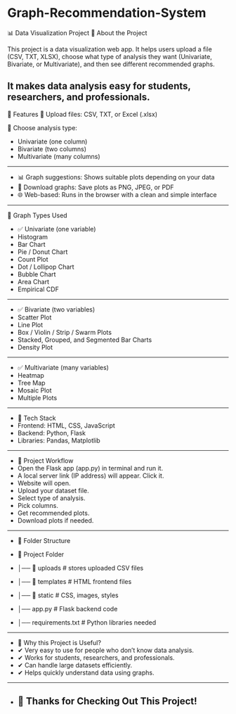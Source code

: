 # Graph-Recommendation-System
📊 Data Visualization Project
🔹 About the Project

This project is a data visualization web app.
It helps users upload a file (CSV, TXT, XLSX), choose what type of analysis they want (Univariate, Bivariate, or Multivariate), and then see different recommended graphs.

It makes data analysis easy for students, researchers, and professionals.
---

🔹 Features
📂 Upload files: CSV, TXT, or Excel (.xlsx)

🎯 Choose analysis type:
- Univariate (one column)
- Bivariate (two columns)
- Multivariate (many columns)
---

- 📊 Graph suggestions: Shows suitable plots depending on your data
- 💾 Download graphs: Save plots as PNG, JPEG, or PDF
- 🌐 Web-based: Runs in the browser with a clean and simple interface
---

🔹 Graph Types Used
- ✅ Univariate (one variable)
- Histogram
- Bar Chart
- Pie / Donut Chart
- Count Plot
- Dot / Lollipop Chart
- Bubble Chart
- Area Chart
- Empirical CDF
---

- ✅ Bivariate (two variables)
- Scatter Plot
- Line Plot
- Box / Violin / Strip / Swarm Plots
- Stacked, Grouped, and Segmented Bar Charts
- Density Plot
---

- ✅ Multivariate (many variables)
- Heatmap
- Tree Map
- Mosaic Plot
- Multiple Plots
---

- 🔹 Tech Stack
- Frontend: HTML, CSS, JavaScript
- Backend: Python, Flask
- Libraries: Pandas, Matplotlib
---

- 🔹 Project Workflow
- Open the Flask app (app.py) in terminal and run it.
- A local server link (IP address) will appear. Click it.
- Website will open.
- Upload your dataset file.
- Select type of analysis.
- Pick columns.
- Get recommended plots.
- Download plots if needed.
---

- 🔹 Folder Structure
- 📁 Project Folder

- │── 📂 uploads      # stores uploaded CSV files
- │── 📂 templates    # HTML frontend files
- │── 📂 static       # CSS, images, styles
- │── app.py          # Flask backend code
- │── requirements.txt # Python libraries needed
---

- 🔹 Why this Project is Useful?
- ✔ Very easy to use for people who don’t know data analysis.
- ✔ Works for students, researchers, and professionals.
- ✔ Can handle large datasets efficiently.
- ✔ Helps quickly understand data using graphs.
---

- 🙏 Thanks for Checking Out This Project!
  ---


